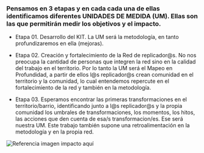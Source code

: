 ### Pensamos en 3 etapas y en cada cada una de ellas identificamos diferentes UNIDADES DE MEDIDA (UM). Ellas son las que permitirán medir los objetivos y el impacto.

* Etapa 01. Desarrollo del KIT. La UM será la metodología, en tanto profundizaremos en ella (mejoras).

* Etapa 02. Creación y fortalecimiento de la Red de replicador@s. No nos preocupa la cantidad de personas que integren la red sino en la calidad del trabajo en el territorio. Por lo tanto la UM será el Mapeo en Profundidad, a partir de ellos l@s replicador@s crean comunidad en el territorio y la comunidad, lo cual entendemos repercute en el fortalecimiento de la red y también en la metodología.

* Etapa 03. Esperamos encontrar las primeras transformaciones en el territorio/barrio, identificando junto a l@s replicador@s y la propia comunidad los umbrales de transformaciones, los momentos, los hitos, las acciones que den cuenta de esa/s transformacion/es. Ese será nuestra UM. Este trabajo también supone una retroalimentación en la metodología y en la propia red. 

![Referencia imagen impacto aquí](artilugios/blob/recipe/prototyping/grafemas/20171205_3_Impacto.jpg)
